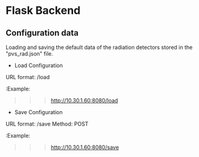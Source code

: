 # Flask Backend

## Configuration data

Loading and saving the default data of the radiation detectors stored in the "pvs_rad.json" file.

* Load Configuration

URL format: /load

:Example:

>>> http://10.30.1.60:8080/load

* Save Configuration

URL format: /save
Method: POST

:Example:

>>> http://10.30.1.60:8080/save
